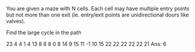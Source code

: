 You are given a maze with N cells. Each cell may have multiple entry points but not more than one exit (ie. entry/exit points are unidirectional doors like valves).

Find the large cycle in the path


23
4 4 1 4 13 8 8 8 0 8 14 9 15 11 -1 10 15 22 22 22 22 22 21
Ans: 6